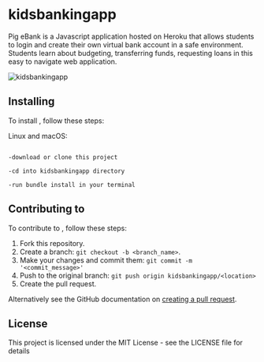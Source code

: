 # kidsbankingapp

Pig eBank is a Javascript application hosted on Heroku that allows students to login and create their own virtual bank account in a safe environment. 
Students learn about budgeting, transferring funds, requesting loans in this easy to navigate web application. 

![kidsbankingapp](https://user-images.githubusercontent.com/52722861/109906037-c0089700-7c6d-11eb-912b-e8ed3fa6b068.png)


## Installing <kidsbankingapp>

To install <kidsbankingapp>, follow these steps:

Linux and macOS:
```

-download or clone this project

-cd into kidsbankingapp directory

-run bundle install in your terminal

```
## Contributing to <kidsbankingapp>
<!--- If your README is long or you have some specific process or steps you want contributors to follow, consider creating a separate CONTRIBUTING.md file--->
To contribute to <kidsbankingapp>, follow these steps:

1. Fork this repository.
2. Create a branch: `git checkout -b <branch_name>`.
3. Make your changes and commit them: `git commit -m '<commit_message>'`
4. Push to the original branch: `git push origin kidsbankingapp/<location>`
5. Create the pull request.

Alternatively see the GitHub documentation on [creating a pull request](https://help.github.com/en/github/collaborating-with-issues-and-pull-requests/creating-a-pull-request).

## License
<!--- If you're not sure which open license to use see https://choosealicense.com/--->

This project is licensed under the MIT License - see the LICENSE file for details
